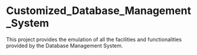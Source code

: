 # Customized_Database_Management_System
This project provides the emulation of all the facilities and functionalities provided by the Database Management System.
